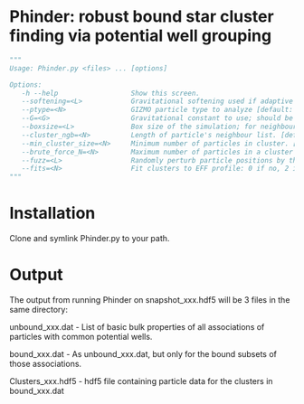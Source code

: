 # Phinder: robust bound star cluster finding via potential well grouping
```python
"""
Usage: Phinder.py <files> ... [options]

Options:                                                                       
   -h --help                  Show this screen.
   --softening=<L>            Gravitational softening used if adaptive softenings not found [default: 0.1]
   --ptype=<N>                GIZMO particle type to analyze [default: 4]
   --G=<G>                    Gravitational constant to use; should be consistent with what was used in the simulation. [default: ]
   --boxsize=<L>              Box size of the simulation; for neighbour-search purposes. [default: None]
   --cluster_ngb=<N>          Length of particle's neighbour list. [default: 32]
   --min_cluster_size=<N>     Minimum number of particles in cluster. [default: 32]
   --brute_force_N=<N>        Maximum number of particles in a cluster before we compute the potential in the spherically-symmetric approximation. [default: 100000]
   --fuzz=<L>                 Randomly perturb particle positions by this small fraction to avoid problems with particles at the same position in 32bit floating point precision data [default: 0]
   --fits=<N>                 Fit clusters to EFF profile: 0 if no, 2 if fitting surface density, 3 if fitting 3D density. [default: 0]
"""
```

# Installation

Clone and symlink Phinder.py to your path.

# Output

The output from running Phinder on snapshot_xxx.hdf5 will be 3 files in the same directory:

unbound_xxx.dat - List of basic bulk properties of all associations of particles with common potential wells.

bound_xxx.dat - As unbound_xxx.dat, but only for the bound subsets of those associations.

Clusters_xxx.hdf5 - hdf5 file containing particle data for the clusters in bound_xxx.dat